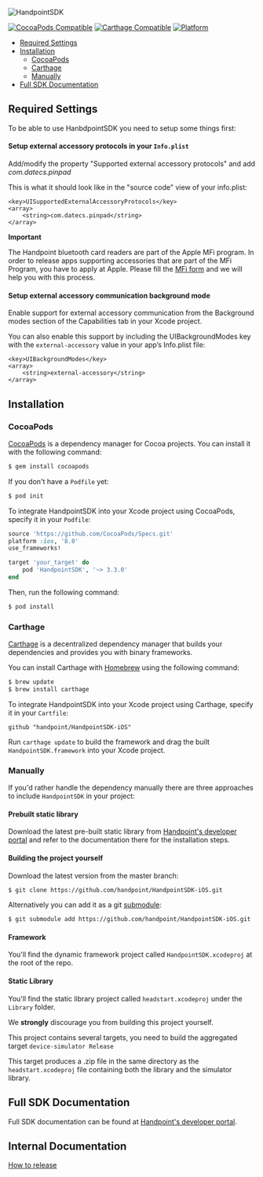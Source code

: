 ![HandpointSDK](https://github.com/handpoint/HandpointSDK-iOS/raw/master/logo.png)

[![CocoaPods Compatible](https://img.shields.io/cocoapods/v/HandpointSDK.svg)](https://img.shields.io/cocoapods/v/HandpointSDK.svg)
[![Carthage Compatible](https://img.shields.io/badge/Carthage-compatible-4BC51D.svg?style=flat)](https://github.com/Carthage/Carthage)
[![Platform](https://img.shields.io/cocoapods/p/HandpointSDK.svg?style=flat)](https://cocoapods.org/pods/HandpointSDK)


- [Required Settings](#required-settings)
- [Installation](#installation)
    - [CocoaPods](#cocoapods)
    - [Carthage](#carthage)
    - [Manually](#manually)
- [Full SDK Documentation](#full-sdk-documentation)


## Required Settings

To be able to use HanbdpointSDK you need to setup some things first:

#### Setup external accessory protocols in your `Info.plist`

Add/modify the property "Supported external accessory protocols" and add *com.datecs.pinpad*

This is what it should look like in the "source code" view of your info.plist:

```plist
<key>UISupportedExternalAccessoryProtocols</key>
<array>
    <string>com.datecs.pinpad</string>
</array>
```

**Important**

The Handpoint bluetooth card readers are part of the Apple MFi program. In order to release apps supporting accessories that are part of the MFi Program, you have to apply at Apple. Please fill the [MFi form](http://hndpt.co/hp-mfi) and we will help you with this process.

#### Setup external accessory communication background mode

Enable support for external accessory communication from the Background modes section of the Capabilities tab in your Xcode project.

You can also enable this support by including the UIBackgroundModes key with the `external-accessory` value in your app’s Info.plist file:

```plist
<key>UIBackgroundModes</key>
<array>
    <string>external-accessory</string>
</array>
```

## Installation

### CocoaPods

[CocoaPods](https://cocoapods.org) is a dependency manager for Cocoa projects. You can install it with the following command:

```bash
$ gem install cocoapods
```

If you don't have a `Podfile` yet:

```bash
$ pod init
```

To integrate HandpointSDK into your Xcode project using CocoaPods, specify it in your `Podfile`:

```ruby
source 'https://github.com/CocoaPods/Specs.git'
platform :ios, '8.0'
use_frameworks!

target 'your_target' do
    pod 'HandpointSDK', '~> 3.3.0'
end
```

Then, run the following command:

```bash
$ pod install
```

### Carthage

[Carthage](https://github.com/Carthage/Carthage) is a decentralized dependency manager that builds your dependencies and provides you with binary frameworks.

You can install Carthage with [Homebrew](https://brew.sh/) using the following command:

```bash
$ brew update
$ brew install carthage
```

To integrate HandpointSDK into your Xcode project using Carthage, specify it in your `Cartfile`:

```ogdl
github "handpoint/HandpointSDK-iOS"
```

Run `carthage update` to build the framework and drag the built `HandpointSDK.framework` into your Xcode project.

### Manually

If you'd rather handle the dependency manually there are three approaches to include `HandpointSDK` in your project:

#### Prebuilt static library

Download the latest pre-built static library from [Handpoint's developer portal](https://www.handpoint.com/docs/device/iOS/) and refer to the documentation there for the installation steps.

#### Building the project yourself

Download the latest version from the master branch:

  ```bash
  $ git clone https://github.com/handpoint/HandpointSDK-iOS.git
  ```

Alternatively you can add it as a git [submodule](https://git-scm.com/docs/git-submodule):

  ```bash
  $ git submodule add https://github.com/handpoint/HandpointSDK-iOS.git
  ```

#### Framework

You'll find the dynamic framework project called `HandpointSDK.xcodeproj` at the root of the repo.

#### Static Library

You'll find the static library project called `headstart.xcodeproj` under the `Library` folder.

We **strongly** discourage you from building this project yourself.
 
This project contains several targets, you need to build the aggregated target `device-simulator Release`

This target produces a .zip file in the same directory as the `headstart.xcodeproj` file containing both the library and the simulator library.

## Full SDK Documentation

Full SDK documentation can be found at [Handpoint's developer portal](https://www.handpoint.com/docs/device/iOS/).

## Internal Documentation

[How to release](./RELEASE.md)
